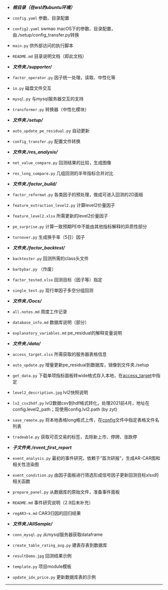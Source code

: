 - ***根目录（在wsl的ubuntu环境）***
- `config.yaml` 参数、目录配置
- `config2.yaml` swmao macOS下的参数、目录配置，由./setup/config_transfer.py转换
- `main.py` 供外部访问的执行脚本
- `README.md` 目录说明文档（即此文档）


- ***文件夹./supporter/***
- `factor_operator.py` 因子统一处理，读取、中性化等
- `io.py` 磁盘文件交互
- `mysql.py` 与mysql服务器交互的支持
- `transformer.py` 转换器（中性化模块）


- ***文件夹./setup/***
- `auto_update_pe_residual.py` 自动更新
- `config_transfer.py` 配置文件转换


- ***文件夹./res_analysis/***
- `net_value_compare.py` 回测结果的比较，生成图像
- `res_long_compare.py` 几组回测的半年指标合并对比


- ***文件夹./factor_build/***
- `factor_reformat.py` 各类因子的预处理，做成可进入回测的2D面板
- `feature_extraction_level2.py` 计算level2价量因子
- `feature_level2.xlsx` 所需更新的level2价量因子
- `pe_surprise.py` 计算一致预期PE中不能由其他指标解释的异质性部分
- `turnover.py` 生成换手率（5日）因子


- ***文件夹./factor_backtest/***
- `backtester.py` 回测所需的class头文件
- `barbybar.py` （作废）
- `factor_tested.xlsx` 回测目标（因子等）指定
- `single_test.py` 现行单因子多空分组回测


- ***文件夹./Docs/***
- `all.notes.md` 周度工作记录
- `database_info.md` 数据库说明（部分）
- `explanatory_variables.md` pe_residual的解释变量说明


- ***文件夹./data/***
- `access_target.xlsx` 所需获取的服务器表格信息
- `auto_update.py` 增量更新pe_residual到数据库，镜像到文件夹./setup
- `get_data.py` 下载单项指标面板转wide格式存入本地，在[access_target](./data/access_target.xlsx)中指定
- `level2_description.jpg` lvl2快照说明
- `lv2_csv2hdf.py` lvl2数据csv到hdf格式转化，处理2021前4月，地址在config.level2_path；现使用config.lvl2.path (by zyt)
- `save_remote.py` 将本地表格long格式上传，在[config](./config.yaml)文件中指定表格文件名列表
- `tradeable.py` 获取可否交易的标签，去除新上市、停牌、涨跌停
- ***子文件夹./event_first_report***
- `event_analysis.py` 最初的事件研究，依赖于“首次研报”，生成AR-CAR图和相关性渲染图
- `event_condition.py` 由因子面板进行筛选形成信号因子更新回测目标xlsx的相关函数
- `prepare_panel.py` 从数据库的原始文件，准备事件面板
- `README.md` 事件研究说明（2.9后未补充）
- `regAR3~x.md` CAR3归因的回归结果


- ***文件夹./AllSample/***
- `conn_mysql.py` 从mysql服务器获取dataframe
- `create_table_rating_avg.py` 建表存表到数据库
- `resultDemo.jpg` 回测结果示例
- `template.py` 项目module模板
- `update_idx_price.py` 更新数据库表的示例

---